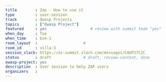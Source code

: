 ```yaml
---
title        : Zap - How to use it
type         : user-session
track        : Owasp Projects
topics       : ["Owasp Project"]
featured     : yes                   # review with summit team "yes"
when_day     : Tue
when_time    : Eve-1
room_layout  :                    #
room_id      : villa-3
session_slack: https://os-summit.slack.com/messages/CAUP27C2C
status       : draft              # draft, review-content, done
owasp-project: yes
description  : User session to help ZAP users
organizers   :
---
```


<!--(add intro)

## WHY

(...)

## What

(...)

## Outcomes

(...)

## References

(...)


## Previous-->
